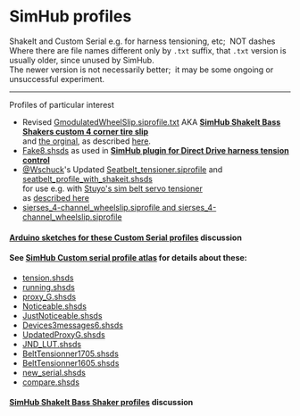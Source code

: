 # SimHub profiles
 ShakeIt and Custom Serial e.g. for harness tensioning, etc;&nbsp; NOT dashes  
 Where there are file names different only by `.txt` suffix, that `.txt` version is usually older, since unused by SimHub.  
 The newer version is not necessarily better;&nbsp; it may be some ongoing or unsuccessful experiment.  

---

Profiles of particular interest
- Revised [GmodulatedWheelSlip.siprofile.txt](GmodulatedWheelSlip.siprofile.txt)
  AKA [**SimHub ShakeIt Bass Shakers custom 4 corner tire slip**](https://www.racedepartment.com/threads/simhub-shakeit-bass-shakers-custom-4-corner-tire-slip.198455/)  
   and [the orginal](GmodulatedWheelSlip.siprofile), as described [here](https://blekenbleu.github.io/pedals/#Simshakeseat).  
- [Fake8.shsds](Fake8.shsds) as used in [**SimHub plugin for Direct Drive harness tension control**](https://github.com/blekenbleu/Direct-Drive-harness-tension-tester)
- [@Wschuck](https://discord.com/channels/299259397060689920/1075603500609839246/1077844957274062888)'s Updated [Seatbelt_tensioner.siprofile](Seatbelt_tensioner.siprofile)
   and [seatbelt_profile_with_shakeit.shsds](seatbelt_profile_with_shakeit.shsds)  
  for use e.g. with [Stuyo's sim belt servo tensioner](https://github.com/blekenbleu/Arduino-Blue-Pill/tree/main/Blue_ASCII_Servo)  
  as [described here](https://blekenbleu.github.io/Arduino/Blue_ASCII_Servo/)
- [sierses_4-channel_wheelslip.siprofile and sierses_4-channel_wheelslip.siprofile](siprofiles.htm)  
#### [Arduino sketches for these Custom Serial profiles](https://blekenbleu.github.io/Arduino/SimHubCustomSerial) discussion
#### See [SimHub Custom serial profile atlas](https://blekenbleu.github.io/Arduino/shsds.htm) for details about these:  
   - [tension.shsds](tension.shsds.txt)
   - [running.shsds](running.shsds)
   - [proxy_G.shsds](proxy_G.shsds.txt)
   - [Noticeable.shsds](Noticeable.shsds.txt)
   - [JustNoticeable.shsds](JustNoticeable.shsds)
   - [Devices3messages6.shsds](Devices3messages6.shsds)
   - [UpdatedProxyG.shsds](UpdatedProxyG.shsds)
   - [JND_LUT.shsds](JND_LUT.shsds)
   - [BeltTensionner1705.shsds ](BeltTensionner1705.shsds )
   - [BeltTensionner1605.shsds](BeltTensionner1605.shsds)
   - [new_serial.shsds](new_serial.shsds)
   - [compare.shsds](compare.shsds)
#### [SimHub ShakeIt Bass Shaker profiles](https://blekenbleu.github.io/pedals/shakeit.htm) discussion

